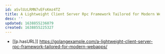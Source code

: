 ```yaml
---
id: aSvlUzLRMN7vEFsKmz4TZ
title: A Lightweight Client Server Rpc Framework Tailored for Modern Webapps
desc: ''
updated: 1638855236079
created: 1638855225327
---
```



- [[p.hasURL]] https://golangexample.com/a-lightweight-client-server-rpc-framework-tailored-for-modern-webapps/

